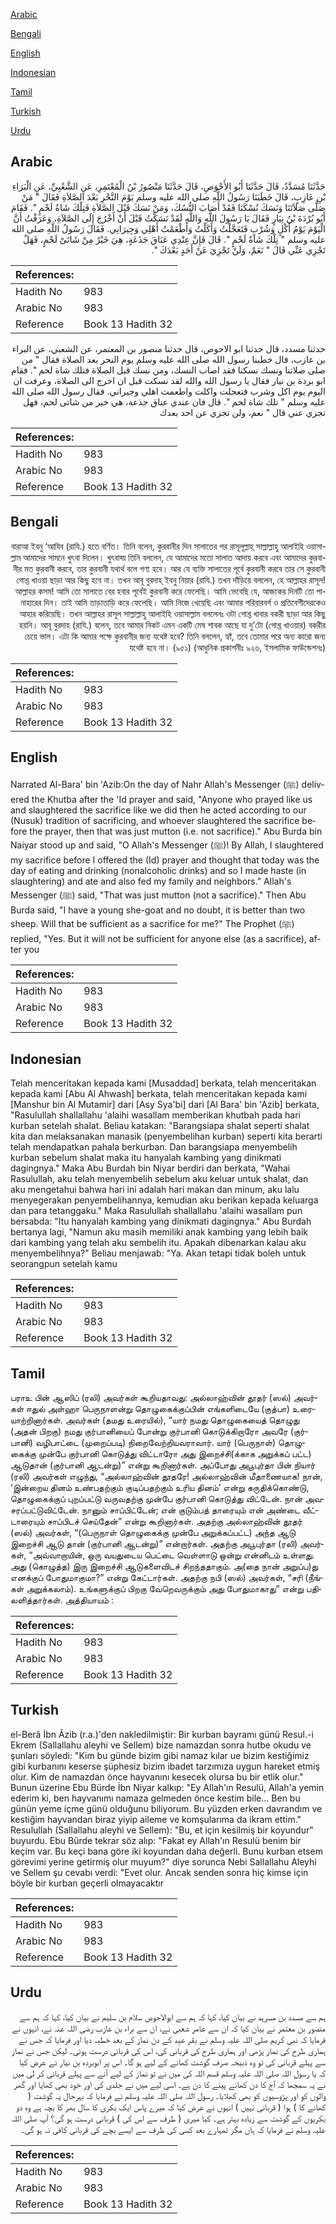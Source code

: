[Arabic](#arabic)

[Bengali](#bengali)

[English](#english)

[Indonesian](#indonesian)

[Tamil](#tamil)

[Turkish](#turkish)

[Urdu](#urdu)

## Arabic


<div dir="rtl" lang="ar" style={{fontSize:'larger',backgroundColor:'#f8f9fa',padding:20}}>
حَدَّثَنَا مُسَدَّدٌ، قَالَ حَدَّثَنَا أَبُو الأَحْوَصِ، قَالَ حَدَّثَنَا مَنْصُورُ بْنُ الْمُعْتَمِرِ، عَنِ الشَّعْبِيِّ، عَنِ الْبَرَاءِ بْنِ عَازِبٍ، قَالَ خَطَبَنَا رَسُولُ اللَّهِ صلى الله عليه وسلم يَوْمَ النَّحْرِ بَعْدَ الصَّلاَةِ فَقَالَ ‏"‏ مَنْ صَلَّى صَلاَتَنَا وَنَسَكَ نُسْكَنَا فَقَدْ أَصَابَ النُّسُكَ، وَمَنْ نَسَكَ قَبْلَ الصَّلاَةِ فَتِلْكَ شَاةُ لَحْمٍ ‏"‏‏.‏ فَقَامَ أَبُو بُرْدَةَ بْنُ نِيَارٍ فَقَالَ يَا رَسُولَ اللَّهِ وَاللَّهِ لَقَدْ نَسَكْتُ قَبْلَ أَنْ أَخْرُجَ إِلَى الصَّلاَةِ، وَعَرَفْتُ أَنَّ الْيَوْمَ يَوْمُ أَكْلٍ وَشُرْبٍ فَتَعَجَّلْتُ وَأَكَلْتُ وَأَطْعَمْتُ أَهْلِي وَجِيرَانِي‏.‏ فَقَالَ رَسُولُ اللَّهِ صلى الله عليه وسلم ‏"‏ تِلْكَ شَاةُ لَحْمٍ ‏"‏‏.‏ قَالَ فَإِنَّ عِنْدِي عَنَاقَ جَذَعَةٍ، هِيَ خَيْرٌ مِنْ شَاتَىْ لَحْمٍ، فَهَلْ تَجْزِي عَنِّي قَالَ ‏"‏ نَعَمْ، وَلَنْ تَجْزِيَ عَنْ أَحَدٍ بَعْدَكَ ‏"‏‏.‏
</div>
<div style={{backgroundColor:'#f8f9fa',padding:20, marginBottom: 10}}><table> <thead> <tr> <th>References:</th> <th></th> </tr> </thead> <tbody><tr><td>Hadith No</td><td>983</td></tr><tr><td>Arabic No</td><td>983</td></tr><tr><td>Reference</td><td>Book 13 Hadith 32</td></tr></tbody></table></div>


<div dir="rtl" lang="ar" style={{fontSize:'larger',backgroundColor:'#f8f9fa',padding:20}}>
حدثنا مسدد، قال حدثنا ابو الاحوص، قال حدثنا منصور بن المعتمر، عن الشعبي، عن البراء بن عازب، قال خطبنا رسول الله صلى الله عليه وسلم يوم النحر بعد الصلاة فقال " من صلى صلاتنا ونسك نسكنا فقد اصاب النسك، ومن نسك قبل الصلاة فتلك شاة لحم ". فقام ابو بردة بن نيار فقال يا رسول الله والله لقد نسكت قبل ان اخرج الى الصلاة، وعرفت ان اليوم يوم اكل وشرب فتعجلت واكلت واطعمت اهلي وجيراني. فقال رسول الله صلى الله عليه وسلم " تلك شاة لحم ". قال فان عندي عناق جذعة، هي خير من شاتى لحم، فهل تجزي عني قال " نعم، ولن تجزي عن احد بعدك
</div>
<div style={{backgroundColor:'#f8f9fa',padding:20, marginBottom: 10}}><table> <thead> <tr> <th>References:</th> <th></th> </tr> </thead> <tbody><tr><td>Hadith No</td><td>983</td></tr><tr><td>Arabic No</td><td>983</td></tr><tr><td>Reference</td><td>Book 13 Hadith 32</td></tr></tbody></table></div>

## Bengali


<div dir="rtl" lang="bn" style={{fontSize:'larger',backgroundColor:'#f8f9fa',padding:20}}>
বারাআ ইবনু ‘আযিব (রাযি.) হতে বর্ণিত। তিনি বলেন, কুরবানীর দিন সালাতের পর রাসূলূল্লাহ্ সাল্লাল্লাহু আলাইহি ওয়াসাল্লাম আমাদের সামনে খুৎবা দিলেন। খুৎবাহ্য় তিনি বললেন, যে আমাদের মতো সালাত আদায় করবে এবং আমাদের কুরবানীর মত কুরবানী করবে, তার কুরবানী যথার্থ বলে গণ্য হবে। আর যে ব্যক্তি সালাতের পূর্বে কুরবানী করবে তার সে কুরবানী গোশ্ত খাওয়া ছাড়া আর কিছু হবে না। তখন আবূ বুরদাহ্ ইবনু নিয়ার (রাযি.) তখন দাঁড়িয়ে বললেন, হে আল্লাহর রাসূল! আল্লাহর কসম! আমি তো সালাতে বের হবার পূর্বেই কুরবানী করে ফেলেছি। আমি ভেবেছি যে, আজকের দিনটি তো পানাহারের দিন। তাই আমি তাড়াতাড়ি করে ফেলেছি। আমি নিজে খেয়েছি এবং আমার পরিবারবর্গ ও প্রতিবেশীদেরকেও আহার করিয়েছি। তখন আল্লাহর রাসূল সাল্লাল্লাহু আলাইহি ওয়াসাল্লাম বললেনঃ ওটা গোশ্ত খাবার বকরী ছাড়া আর কিছু হয়নি। আবূ বুরদাহ (রাযি.) বলেন, তবে আমার নিকট এমন একটি মেষ শাবক আছে যা দু’টো (গোশ্ত খাওয়ার) বকরীর চেয়ে ভাল। এটা কি আমার পক্ষে কুরবানীর জন্য যথেষ্ট হবে? তিনি বললেন, হ্যাঁ, তবে তোমার পরে অন্য কারো জন্য যথেষ্ট হবে না। (৯৫১) (আধুনিক প্রকাশনীঃ ৯২৬, ইসলামিক ফাউন্ডেশনঃ)
</div>
<div style={{backgroundColor:'#f8f9fa',padding:20, marginBottom: 10}}><table> <thead> <tr> <th>References:</th> <th></th> </tr> </thead> <tbody><tr><td>Hadith No</td><td>983</td></tr><tr><td>Arabic No</td><td>983</td></tr><tr><td>Reference</td><td>Book 13 Hadith 32</td></tr></tbody></table></div>

## English


<div dir="ltr" lang="en" style={{fontSize:'larger',backgroundColor:'#f8f9fa',padding:20}}>
Narrated Al-Bara' bin 'Azib:On the day of Nahr Allah's Messenger (ﷺ) delivered the Khutba after the 'Id prayer and said, "Anyone who prayed like us and slaughtered the sacrifice like we did then he acted according to our (Nusuk) tradition of sacrificing, and whoever slaughtered the sacrifice before the prayer, then that was just mutton (i.e. not sacrifice)." Abu Burda bin Naiyar stood up and said, "O Allah's Messenger (ﷺ)! By Allah, I slaughtered my sacrifice before I offered the (Id) prayer and thought that today was the day of eating and drinking (nonalcoholic drinks) and so I made haste (in slaughtering) and ate and also fed my family and neighbors." Allah's Messenger (ﷺ) said, "That was just mutton (not a sacrifice)." Then Abu Burda said, "I have a young she-goat and no doubt, it is better than two sheep. Will that be sufficient as a sacrifice for me?" The Prophet (ﷺ) replied, "Yes. But it will not be sufficient for anyone else (as a sacrifice), after you
</div>
<div style={{backgroundColor:'#f8f9fa',padding:20, marginBottom: 10}}><table> <thead> <tr> <th>References:</th> <th></th> </tr> </thead> <tbody><tr><td>Hadith No</td><td>983</td></tr><tr><td>Arabic No</td><td>983</td></tr><tr><td>Reference</td><td>Book 13 Hadith 32</td></tr></tbody></table></div>

## Indonesian


<div dir="ltr" lang="id" style={{fontSize:'larger',backgroundColor:'#f8f9fa',padding:20}}>
Telah menceritakan kepada kami [Musaddad] berkata, telah menceritakan kepada kami [Abu Al Ahwash] berkata, telah menceritakan kepada kami [Manshur bin Al Mutamir] dari [Asy Sya'bi] dari [Al Bara' bin 'Azib] berkata, "Rasulullah shallallahu 'alaihi wasallam memberikan khutbah pada hari kurban setelah shalat. Beliau katakan: "Barangsiapa shalat seperti shalat kita dan melaksanakan manasik (penyembelihan kurban) seperti kita berarti telah mendapatkan pahala berkurban. Dan barangsiapa menyembelih kurban sebelum shalat maka itu hanyalah kambing yang dinikmati dagingnya." Maka Abu Burdah bin Niyar berdiri dan berkata, "Wahai Rasulullah, aku telah menyembelih sebelum aku keluar untuk shalat, dan aku mengetahui bahwa hari ini adalah hari makan dan minum, aku lalu menyegerakan penyembelihannya, kemudian aku berikan kepada keluarga dan para tetanggaku." Maka Rasulullah shallallahu 'alaihi wasallam pun bersabda: "Itu hanyalah kambing yang dinikmati dagingnya." Abu Burdah bertanya lagi, "Namun aku masih memiliki anak kambing yang lebih baik dari kambing yang telah aku sembelih itu. Apakah dibenarkan kalau aku menyembelihnya?" Beliau menjawab: "Ya. Akan tetapi tidak boleh untuk seorangpun setelah kamu
</div>
<div style={{backgroundColor:'#f8f9fa',padding:20, marginBottom: 10}}><table> <thead> <tr> <th>References:</th> <th></th> </tr> </thead> <tbody><tr><td>Hadith No</td><td>983</td></tr><tr><td>Arabic No</td><td>983</td></tr><tr><td>Reference</td><td>Book 13 Hadith 32</td></tr></tbody></table></div>

## Tamil


<div dir="ltr" lang="ta" style={{fontSize:'larger',backgroundColor:'#f8f9fa',padding:20}}>
பராஉ பின் ஆஸிப் (ரலி) அவர்கள் கூறியதாவது: அல்லாஹ்வின் தூதர் (ஸல்) அவர்கள் ஈதுல் அள்ஹா பெருநாளன்று தொழுகைக்குப்பின் எங்களிடையே (குத்பா) உரையாற்றினார்கள். அவர்கள் (தமது உரையில்), “யார் நமது தொழுகையைத் தொழுது (அதன் பிறகு) நமது குர்பானியைப் போன்று குர்பானி கொடுக்கிறாரோ அவரே (குர்பானி) வழிபாட்டை (முறைப்படி) நிறைவேற்றியவராவார். யார் (பெருநாள்) தொழுகைக்கு முன்பே குர்பானி கொடுத்து விட்டாரோ அது இறைச்சி(க்காக அறுக்கப் பட்ட) ஆடுதான் (குர்பானி ஆடன்று)” என்று கூறினார்கள். அப்போது அபூபுர்தா பின் நியார் (ரலி) அவர்கள் எழுந்து, “அல்லாஹ்வின் தூதரே! அல்லாஹ்வின் மீதாணையாக! நான், ‘இன்றைய தினம் உண்பதற்கும் குடிப்பதற்கும் உரிய தினம்’ என்று கருதிக்கொண்டு, தொழுகைக்குப் புறப்பட்டு வருவதற்கு முன்பே குர்பானி கொடுத்து விட்டேன். நான் அவசரப்பட்டுவிட்டேன். நானும் சாப்பிட்டேன்; என் குடும்பத் தாரையும் என் அண்டை வீட்டாரையும் சாப்பிடச் செய்தேன்” என்று கூறினார்கள். அதற்கு அல்லாஹ்வின் தூதர் (ஸல்) அவர்கள், “(பெருநாள் தொழுகைக்கு முன்பே அறுக்கப்பட்ட) அந்த ஆடு இறைச்சி ஆடு தான் (குர்பானி ஆடன்று)” என்றார்கள். அதற்கு அபூபுர்தா (ரலி) அவர்கள், “அவ்வாறாயின், ஒரு வயதுடைய பெட்டை வெள்ளாடு ஒன்று என்னிடம் உள்ளது. அது (கொழுத்த) இரு இறைச்சி ஆடுகளைவிடச் சிறந்ததாகும். அ(தை நான் அறுப்ப)து எனக்குப் போதுமாகுமா?” என்று கேட்டார்கள். அதற்கு நபி (ஸல்) அவர்கள், “சரி (நீங்கள் அறுக்கலாம்). உங்களுக்குப் பிறகு வேறெவருக்கும் அது போதுமாகாது” என்று பதிலளித்தார்கள். அத்தியாயம் :
</div>
<div style={{backgroundColor:'#f8f9fa',padding:20, marginBottom: 10}}><table> <thead> <tr> <th>References:</th> <th></th> </tr> </thead> <tbody><tr><td>Hadith No</td><td>983</td></tr><tr><td>Arabic No</td><td>983</td></tr><tr><td>Reference</td><td>Book 13 Hadith 32</td></tr></tbody></table></div>

## Turkish


<div dir="ltr" lang="tr" style={{fontSize:'larger',backgroundColor:'#f8f9fa',padding:20}}>
el-Berâ İbn Âzib (r.a.)'den nakledilmiştir: Bir kurban bayramı günü Resul.-i Ekrem (Sallallahu aleyhi ve Sellem) bize namazdan sonra hutbe okudu ve şunları söyledi: "Kim bu günde bizim gibi namaz kılar ue bizim kestiğimiz gibi kurbanını keserse şüphesiz bizim ibadet tarzımıza uygun hareket etmiş olur. Kim de namazdan önce hayvanını kesecek olursa bu bir etlik olur." Bunun üzerine Ebu Bürde İbn Niyar kalkıp: "Ey Allah'ın Resulü, Allah'a ye­min ederim ki, ben hayvanımı namaza gelmeden önce kestim bile... Ben bu günün yeme içme günü olduğunu biliyorum. Bu yüzden erken davrandım ve kestiğim hayvandan biraz yiyip aileme ve komşularıma da ikram ettim." Resulullah (Sallallahu aleyhi ve Sellem): "Bu, et için kesilmiş bir koyundur" buyurdu. Ebu Bürde tekrar söz alıp: "Fakat ey Allah'ın Resulü benim bir keçim var. Bu keçi bana göre iki koyundan daha değerli. Bunu kurban etsem görevimi yerine getirmiş olur muyum?" diye sorunca Nebi Sallallahu Aleyhi ve Sellem şu cevabı verdi: "Evet olur. Ancak senden sonra hiç kimse için böyle bir kurban geçerli olmayacaktır
</div>
<div style={{backgroundColor:'#f8f9fa',padding:20, marginBottom: 10}}><table> <thead> <tr> <th>References:</th> <th></th> </tr> </thead> <tbody><tr><td>Hadith No</td><td>983</td></tr><tr><td>Arabic No</td><td>983</td></tr><tr><td>Reference</td><td>Book 13 Hadith 32</td></tr></tbody></table></div>

## Urdu


<div dir="rtl" lang="ur" style={{fontSize:'larger',backgroundColor:'#f8f9fa',padding:20}}>
ہم سے مسدد بن مسرہد نے بیان کیا، کہا کہ ہم سے ابوالاحوص سلام بن سلیم نے بیان کیا، کہا کہ ہم سے منصور بن معتمر نے بیان کیا کہ ان سے عامر شعبی نے، ان سے براء بن عازب رضی اللہ عنہ نے، انہوں نے فرمایا کہ نبی کریم صلی اللہ علیہ وسلم نے بقر عید کے دن نماز کے بعد خطبہ دیا اور فرمایا کہ جس نے ہماری طرح کی نماز پڑھی اور ہماری طرح کی قربانی کی، اس کی قربانی درست ہوئی۔ لیکن جس نے نماز سے پہلے قربانی کی تو وہ ذبیحہ صرف گوشت کھانے کے لیے ہو گا۔ اس پر ابوبردہ بن نیار نے عرض کیا کہ یا رسول اللہ صلی اللہ علیہ وسلم قسم اللہ کی میں نے تو نماز کے لیے آنے سے پہلے قربانی کر لی میں نے یہ سمجھا کہ آج کا دن کھانے پینے کا دن ہے۔ اسی لیے میں نے جلدی کی اور خود بھی کھایا اور گھر والوں کو اور پڑوسیوں کو بھی کھلایا۔ رسول اللہ صلی اللہ علیہ وسلم نے فرمایا کہ بہرحال یہ گوشت ( کھانے کا ) ہوا ( قربانی نہیں ) انہوں نے عرض کیا کہ میرے پاس ایک بکری کا سال بھر کا بچہ ہے وہ دو بکریوں کے گوشت سے زیادہ بہتر ہے۔ کیا میری ( طرف سے اس کی ) قربانی درست ہو گی؟ آپ صلی اللہ علیہ وسلم نے فرمایا کہ ہاں مگر تمہارے بعد کسی کی طرف سے ایسے بچے کی قربانی کافی نہ ہو گی۔
</div>
<div style={{backgroundColor:'#f8f9fa',padding:20, marginBottom: 10}}><table> <thead> <tr> <th>References:</th> <th></th> </tr> </thead> <tbody><tr><td>Hadith No</td><td>983</td></tr><tr><td>Arabic No</td><td>983</td></tr><tr><td>Reference</td><td>Book 13 Hadith 32</td></tr></tbody></table></div>